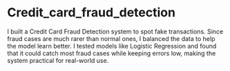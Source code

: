 # Credit_card_fraud_detection
I built a Credit Card Fraud Detection system to spot fake transactions. Since fraud cases are much rarer than normal ones, I balanced the data to help the model learn better. I tested models like Logistic Regression and found that it could catch most fraud cases while keeping errors low, making the system practical for real-world use.

